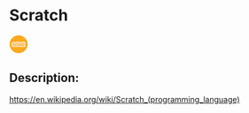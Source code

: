 # Scratch

![Scratch](images/Scratch.png)

## Description:
https://en.wikipedia.org/wiki/Scratch_(programming_language)

